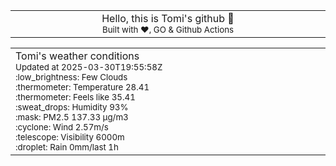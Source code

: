 
<div align="center">
<table>
<tbody>
<td align="center">
<img width="2000" height="0"><br>
Hello, this is Tomi's github 👋<br>
<sup>Built with ❤️, GO & Github Actions</sup><br>
<img width="2000" height="0">
</td>
</tbody>
</table>
</div>
<table>
<tbody>
<td align="left">
<img width="2000" height="0"><br>
Tomi's weather conditions<br>
<sup>Updated at 2025-03-30T19:55:58Z</sup><br>
<sup>:low_brightness: Few Clouds</sup><br>
<sup>:thermometer: Temperature 28.41 </sup><br>
<sup>:thermometer: Feels like 35.41</sup><br>
<sup>:sweat_drops: Humidity 93%</sup><br>
<sup>:mask: PM2.5 137.33 μg/m3</sup><br>
<sup>:cyclone: Wind 2.57m/s </sup><br>
<sup>:telescope: Visibility 6000m </sup><br>
<sup>:droplet: Rain 0mm/last 1h </sup><br>
<img width="2000" height="0">
</td>
<td align="left">
<img width="2000" height="0"><br>
<br>
<img width="2000" height="0">
</td>
</tbody>
</table>
</div>
    